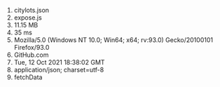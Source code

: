 1. citylots.json
2. expose.js
3. 11.15 MB
4. 35 ms
5. Mozilla/5.0 (Windows NT 10.0; Win64; x64; rv:93.0) Gecko/20100101 Firefox/93.0
6. GitHub.com
7. Tue, 12 Oct 2021 18:38:02 GMT
8. application/json; charset=utf-8
9. fetchData